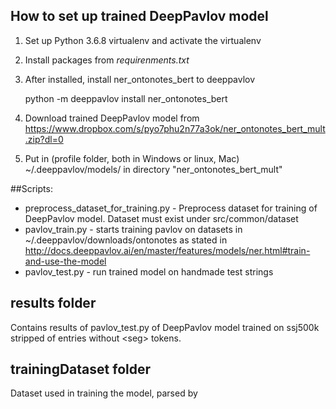 ## How to set up trained DeepPavlov model

1. Set up Python 3.6.8 virtualenv and activate the virtualenv
2. Install packages from _requirenments.txt_
3. After installed, install ner_ontonotes_bert to deeppavlov

    python -m deeppavlov install ner_ontonotes_bert
4. Download trained DeepPavlov model from https://www.dropbox.com/s/pyo7phu2n77a3ok/ner_ontonotes_bert_mult.zip?dl=0
5. Put in (profile folder, both in Windows or linux, Mac) ~/.deeppavlov/models/ in directory "ner_ontonotes_bert_mult"


##Scripts:

* preprocess_dataset_for_training.py - Preprocess dataset for training of DeepPavlov model. 
   Dataset must exist under src/common/dataset
* pavlov_train.py - starts training pavlov on datasets in ~/.deeppavlov/downloads/ontonotes
as stated in http://docs.deeppavlov.ai/en/master/features/models/ner.html#train-and-use-the-model
* pavlov_test.py - run trained model on handmade test strings

## results folder
Contains results of pavlov_test.py of DeepPavlov model trained on ssj500k stripped of  entries without \<seg\> tokens.

## trainingDataset folder
Dataset used in training the model, parsed by
